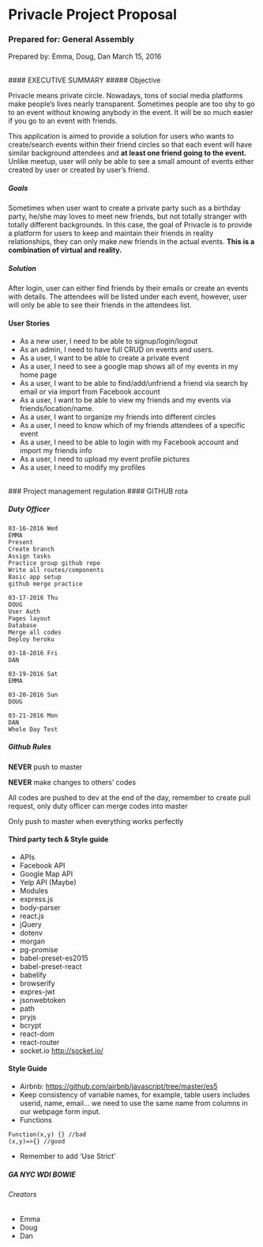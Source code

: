 # Privacle Project Proposal

### Prepared for: General Assembly
Prepared by: Emma, Doug, Dan
March 15, 2016

<br />
#### EXECUTIVE SUMMARY
##### Objective

Privacle means private circle. Nowadays, tons of social media platforms make people’s lives nearly transparent. Sometimes people are too shy to go to an event without knowing anybody in the event. It will be so much easier if you go to an event with friends.

This application is aimed to provide a solution for users who wants to create/search events within their friend circles so that each event will have similar background attendees and **at least one friend going to the event.** Unlike meetup, user will only be able to see a small amount of events either created by user or created by user’s friend.<br />

##### Goals
Sometimes when user want to create a private party such as a birthday party, he/she may loves to meet new friends, but not totally stranger with totally different backgrounds. In this case, the goal of Privacle is to provide a platform for users to keep and maintain their friends in reality relationships, they can only make new friends in the actual events. **This is a combination of virtual and reality.**
##### Solution
After login, user can either find friends by their emails or create an events with details. The attendees will be listed under each event, however, user will only be able to see their friends in the attendees list.

#### User Stories

- As a new user, I need to be able to signup/login/logout
- As an admin, I need to have full CRUD on events and users.
- As a user, I want to be able to create a private event
- As a user, I need to see a google map shows all of my events in my home page
- As a user, I want to be able to find/add/unfriend a friend via search by email or via import from Facebook account
- As a user, I want to be able to view my friends and my events via friends/location/name.
- As a user, I want to organize my friends into different circles
- As a user, I need to know which of my friends attendees of a specific event
- As a user, I need to be able to login with my Facebook account and import my friends info
- As a user, I need to upload my event profile pictures
- As a user, I need to modify my profiles

<br />
### Project management regulation
#### GITHUB rota

##### Duty Officer
```
03-16-2016 Wed
EMMA
Present
Create branch
Assign tasks
Practice group github repo
Write all routes/components
Basic app setup
github merge practice
```
```
03-17-2016 Thu
DOUG
User Auth
Pages layout
Database
Merge all codes
Deploy heroku
```
```
03-18-2016 Fri
DAN
```
```
03-19-2016 Sat
EMMA
```
```
03-20-2016 Sun
DOUG
```
```
03-21-2016 Mon
DAN
Whole Day Test
```


##### Github Rules

**NEVER** push to master <br />

**NEVER** make changes to others’ codes<br />

All codes are pushed to dev at the end of the day, remember to create pull request, only duty officer can merge codes into master<br />

Only push to master when everything works perfectly<br />














#### Third party tech & Style guide

- APIs
- Facebook API
- Google Map API
- Yelp API (Maybe)
- Modules
- express.js
- body-parser
- react.js
- jQuery
- dotenv
- morgan
- pg-promise
- babel-preset-es2015
- babel-preset-react
- babelify
- browserify
- expres-jwt
- jsonwebtoken
- path
- pryjs
- bcrypt
- react-dom
- react-router
- socket.io http://socket.io/

#### Style Guide
- Airbnb: https://github.com/airbnb/javascript/tree/master/es5
- Keep consistency of variable names, for example, table users includes userid, name, email… we need to use the same name from columns in our webpage form input.
- Functions
```
Function(x,y) {} //bad
(x,y)=>{} //good
```
- Remember to add ‘Use Strict’


##### GA NYC WDI BOWIE
###### Creators
- Emma
- Doug
- Dan
